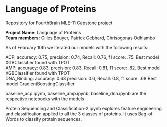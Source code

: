 # Language of Proteins
Repository for FourthBrain MLE-11 Capstone project 

**Project Name:** Language of Proteins <br />
**Team members:** Gilles Bouyer, Patrick Gebhard, Chrisogonas Odhiambo

As of February 10th we iterated our models with the following results:<br />

ACP: accuracy: 0.75, precision: 0.74, Recall: 0.76, f1 score: .75. Best model XGBClassifier found with TPOT<br/>
AMP: accuracy: 0.83, precision: 0.83, Recall: 0.81, f1 score: .82. Best model XGBClassifier found with TPOT<br/>
DNA_Binding: accuracy: 0.63 precision: 0.6, Recall: 0.8, f1 score: .68 Best model GradientBoostingClassifier<br />

baseline_acp.ipynb, baseline_amp.ipynb, baseline_dna.ipynb are the respective notebooks with the models

Protein Sequencing and Classification-2.ipynb explores feature engineering and classification applied to all the 3 classes of proteins. It uses Bag-of-Words to classify protein sequences.
